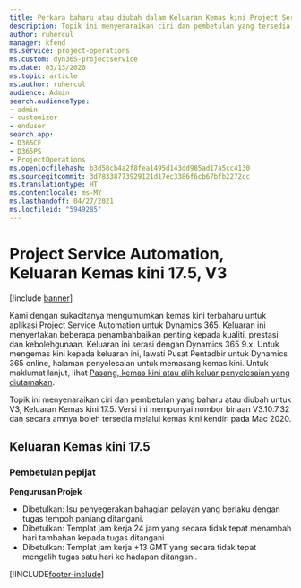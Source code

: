 ```yaml
---
title: Perkara baharu atau diubah dalam Keluaran Kemas kini Project Service Automation 17.5, Hotfix, V3
description: Topik ini menyenaraikan ciri dan pembetulan yang tersedia dalam Keluaran Kemas kini Project Service Automation17.5, V3.
author: ruhercul
manager: kfend
ms.service: project-operations
ms.custom: dyn365-projectservice
ms.date: 03/13/2020
ms.topic: article
ms.author: ruhercul
audience: Admin
search.audienceType:
- admin
- customizer
- enduser
search.app:
- D365CE
- D365PS
- ProjectOperations
ms.openlocfilehash: b3d58cb4a2f8fea1495d143dd985ad17a5cc4130
ms.sourcegitcommit: 3d78338773929121d17ec3386f6cb67bfb2272cc
ms.translationtype: HT
ms.contentlocale: ms-MY
ms.lasthandoff: 04/27/2021
ms.locfileid: "5949285"
---
```

# <a name="project-service-automation-update-release-175-v3"></a>Project Service Automation, Keluaran Kemas kini 17.5, V3

[!include [banner](../includes/psa-now-project-operations.md)]

Kami dengan sukacitanya mengumumkan kemas kini terbaharu untuk aplikasi Project Service Automation untuk Dynamics 365. Keluaran ini menyertakan beberapa penambahbaikan penting kepada kualiti, prestasi dan kebolehgunaan.  Keluaran ini serasi dengan Dynamics 365 9.x. Untuk mengemas kini kepada keluaran ini, lawati Pusat Pentadbir untuk Dynamics 365 online, halaman penyelesaian untuk memasang kemas kini. Untuk maklumat lanjut, lihat [Pasang, kemas kini atau alih keluar penyelesaian yang diutamakan](/power-platform/admin/install-remove-preferred-solution).

Topik ini menyenaraikan ciri dan pembetulan yang baharu atau diubah untuk V3, Keluaran Kemas kini 17.5. Versi ini mempunyai nombor binaan V3.10.7.32 dan secara amnya boleh tersedia melalui kemas kini kendiri pada Mac 2020.


## <a name="update-release-175"></a>Keluaran Kemas kini 17.5

### <a name="bug-fixes"></a>Pembetulan pepijat


**Pengurusan Projek**

- Dibetulkan: Isu penyegerakan bahagian pelayan yang berlaku dengan tugas tempoh panjang ditangani.
- Dibetulkan: Templat jam kerja 24 jam yang secara tidak tepat menambah hari tambahan kepada tugas ditangani.
- Dibetulkan: Templat jam kerja +13 GMT yang secara tidak tepat mengalih tugas satu hari ke hadapan ditangani.



[!INCLUDE[footer-include](../includes/footer-banner.md)]